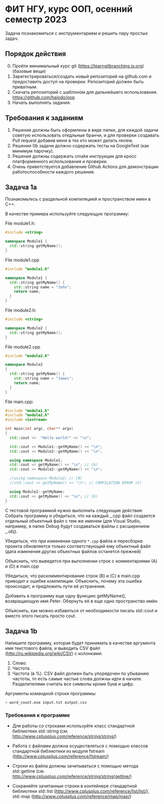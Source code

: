 # ФИТ НГУ, курс ООП, осенний семестр 2023

Задача познакомиться с инструментарием и решить пару простых задач.

## Порядок действия

0. Пройти минимальный курс git (https://learngitbranching.js.org) (базовые вещи)
1. Зарегестрироваться/создать новый репозиторий на github.com и предоставить доступ на проверки. Репозиторий должен быть приватным.
2. Скачать репозиторий с шаблоном для дальнейшего использования. https://github.com/haiodo/oop
3. Начать выполнять задания.

## Требования к заданиям

1. Решения должны быть оформлены в виде папки, для каждой задачи советую использовать отедльные бранчи, и для проверки создавать Pull request добавив меня в тех кто может делать review.
2. Решение 0b задачи должно содержать тесты на GoogleTest (как минимум парочку).
3. Решения должны содержать cmake инструкции для кросс платформенного использования и проверки.
4. Очень приветствуется добавление Github Actions для демонстрации работоспособности каждого решения.

## Задача 1a

Познакомьтесь с раздельной компиляцией и пространством имен в C++.

В качестве примера используйте следующую программу:

File module1.h:

```c++
#include <string>

namespace Module1 {
  std::string getMyName();
}
```

File module1.cpp

```c++
#include "module1.h"

namespace Module1 {
  std::string getMyName() {
    std::string name = "John";
    return name;
  }
}
```

File module2.h:

```c++
#include <string>

namespace Module2 {
  std::string getMyName();
}
```

File module2.cpp

```c++
#include "module2.h"

namespace Module2
{
  std::string getMyName() {
    std::string name = "James";
    return name;
  }
}
```

File main.cpp:

```c++
#include "module1.h"
#include "module2.h"
#include <iostream>

int main(int argc, char** argv)
{
  std::cout <<  "Hello world!" << "\n";

  std::cout << Module1::getMyName() << "\n";
  std::cout << Module2::getMyName() << "\n";

  using namespace Module1;
  std::cout << getMyName() << "\n"; // (A)
  std::cout << Module2::getMyName() << "\n";

  //using namespace Module2; // (B)
  //std::cout << getMyName() << "\n"; // COMPILATION ERROR (C)

  using Module2::getMyName;
  std::cout << getMyName() << "\n"; // (D)
}
```

С тестовой программой нужно выполнить следующие действия:
Собрать программу и убедиться, что на каждый _.cpp файл создается отдельный объектный файл с тем же именем (для Visual Studio, например, в папке Debug будут создаваться файлы с расширением _.obj).

Убедиться, что при изменении одного `*.cpp` файла и пересборке проекта обновляется только соответствующий ему объектный файл (дата изменения других объектных файлов останется прежней)

Объяснить, что выведется при выполнении строк с комментариями (А) и (D) в main.cpp

Убедиться, что раскомментирование строк (B) и (C) в main.cpp приводит к ошибке компиляции. Объяснить, почему эта ошибка происходит, и предложить пути её устранения.

Добавить в программу еще одну функцию getMyName(), возвращающую имя Peter. Обернуть её в еще одно пространство имён.

Объяснить, как можно избавиться от необходимости писать std::cout и вместо этого писать просто cout.

## Задача 1b

Напишите программу, которая будет принимать в качестве аргумента имя текстового файла, и выводить CSV файл (http://ru.wikipedia.org/wiki/CSV) с колонками:

1. Слово.
2. Частота.
3. Частота (в %).
   CSV файл должен быть упорядочен по убыванию частоты, то есть самые частые слова
   должны идти в начале. Разделителями считать все символы кроме букв и цифр.

Аргументы командной строки программы:

```bash
> word_count.exe input.txt output.csv
```

### Требования к программе

* Для работы со строками используйте класс стандартной библиотеки std::string (см. http://www.cplusplus.com/reference/string/string/)

* Работа с файлами должна осуществляться с помощью классов стандартной библиотеки из модуля fstream (http://www.cplusplus.com/reference/fstream/)

* Строки из файла должны зачитываться с помощью метода std::getline (см. http://www.cplusplus.com/reference/string/string/getline/)

* Сохраняйте зачитанные строки в контейнере стандартной библиотеки std::list (http://www.cplusplus.com/reference/list/list/), std::map (http://www.cplusplus.com/reference/map/map/)
